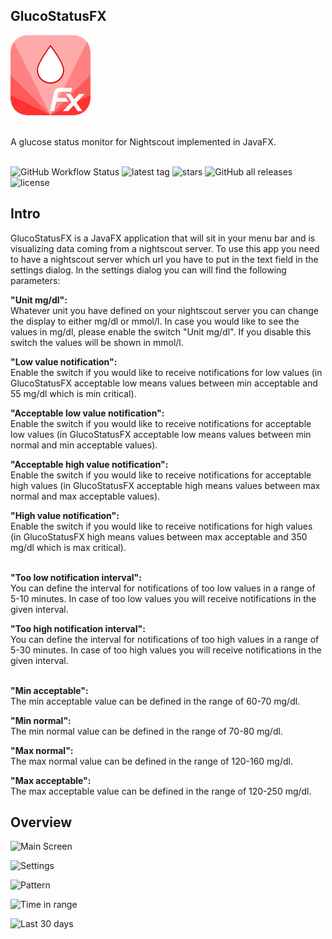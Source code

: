 ## GlucoStatusFX

![banner](https://github.com/HanSolo/glucostatusfx/raw/main/src/main/resources/eu/hansolo/fx/glucostatus/icon128x128.png)

<br>
A glucose status monitor for Nightscout implemented in JavaFX.

<br>
<br>

![GitHub Workflow Status](https://img.shields.io/github/workflow/status/HanSolo/glucostatusfx/ci)
![latest tag](https://badgen.net/github/tag/HanSolo/glucostatusfx)
![stars](https://badgen.net/github/stars/HanSolo/glucostatusfx)
![GitHub all releases](https://img.shields.io/github/downloads/HanSolo/glucostatusfx/total)
![license](https://badgen.net/github/license/HanSolo/discocli)

## Intro
GlucoStatusFX is a JavaFX application that will sit in your menu bar and is visualizing
data coming from a nightscout server.
To use this app you need to have a nightscout server which url you have to put in the
text field in the settings dialog.
In the settings dialog you can will find the following parameters:

<b>"Unit mg/dl":</b><br>
Whatever unit you have defined on your nightscout server you can change the display to either mg/dl or mmol/l. In case you would like to see the values in mg/dl, please enable the switch "Unit mg/dl". If you disable this switch the values will be shown in mmol/l.

<b>"Low value notification":</b><br>
Enable the switch if you would like to receive notifications for low values (in GlucoStatusFX acceptable low means values between min acceptable and 55 mg/dl which is min critical).

<b>"Acceptable low value notification":</b><br>
Enable the switch if you would like to receive notifications for acceptable low values (in GlucoStatusFX acceptable low means values between min normal and min acceptable values).

<b>"Acceptable high value notification":</b><br>
Enable the switch if you would like to receive notifications for acceptable high values (in GlucoStatusFX acceptable high means values between max normal and max acceptable values).

<b>"High value notification":</b><br>
Enable the switch if you would like to receive notifications for high values (in GlucoStatusFX high means values between max acceptable and 350 mg/dl which is max critical).

<br>
<b>"Too low notification interval":</b><br>
You can define the interval for notifications of too low values in a range of 5-10 minutes. In case of too low values you will receive notifications in the given interval.

<b>"Too high notification interval":</b><br>
You can define the interval for notifications of too high values in a range of 5-30 minutes. In case of too high values you will receive notifications in the given interval.

<br>
<b>"Min acceptable":</b><br>
The min acceptable value can be defined in the range of 60-70 mg/dl.

<b>"Min normal":</b><br>
The min normal value can be defined in the range of 70-80 mg/dl.

<b>"Max normal":</b><br>
The max normal value can be defined in the range of 120-160 mg/dl.

<b>"Max acceptable":</b><br>
The max acceptable value can be defined in the range of 120-250 mg/dl.

## Overview
![Main Screen](https://i.ibb.co/yWptWXC/Gluco-Status-FX-Main-Screen.png)

![Settings](https://i.ibb.co/BT53NY4/Monosnap-2022-01-14-16-25-06.png)

![Pattern](https://i.ibb.co/6Rz4kZ6/Monosnap-2022-01-14-16-25-19.png)

![Time in range](https://i.ibb.co/1Gmh6tx/Monosnap-2022-01-14-16-25-32.png)

![Last 30 days](https://i.ibb.co/zbZxTps/Thirty-Days-View.png)
